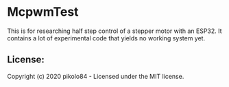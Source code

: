 # McpwmTest

This is for researching half step control of a stepper motor with an ESP32.
It contains a lot of experimental code that yields no working system yet.

## License:
Copyright (c) 2020 pikolo84   -   Licensed under the MIT license.
